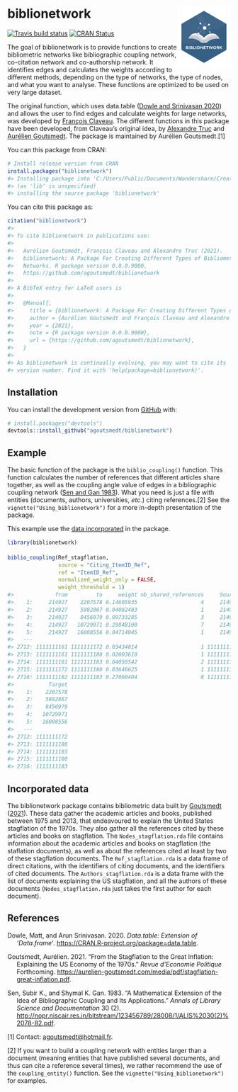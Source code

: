 
<!-- README.md is generated from README.Rmd. Please edit that file -->

# biblionetwork <img src="man/figures/logo.png" align="right" alt="" width="120" />

<!-- badges: start -->

[![Travis build
status](https://travis-ci.com/agoutsmedt/biblionetwork.svg?branch=main)](https://travis-ci.com/agoutsmedt/biblionetwork)
[![CRAN
Status](https://www.r-pkg.org/badges/version/biblionetwork)](https://cran.r-project.org/package=biblionetwork)
<!-- badges: end -->

The goal of biblionetwork is to provide functions to create bibliometric
networks like bibliographic coupling network, co-citation network and
co-authorship network. It identifies edges and calculates the weights
according to different methods, depending on the type of networks, the
type of nodes, and what you want to analyse. These functions are
optimized to be used on very large dataset.

The original function, which uses data.table ([Dowle and Srinivasan
2020](#ref-datatable)) and allows the user to find edges and calculate
weights for large networks, was developed by [François
Claveau](https://www.usherbrooke.ca/philosophie/nous-joindre/personnel-enseignant/claveau-francois/).
The different functions in this package have been developed, from
Claveau’s original idea, by [Alexandre
Truc](https://sites.google.com/view/alexandre-truc/home-and-contact) and
[Aurélien Goutsmedt](https://aurelien-goutsmedt.com/). The package is
maintained by Aurélien Goutsmedt.[1]

You can this package from CRAN:

``` r
# Install release version from CRAN
install.packages("biblionetwork")
#> Installing package into 'C:/Users/Public/Documents/Wondershare/CreatorTemp/Rtmp8mTY6s/temp_libpath52848cb50c1'
#> (as 'lib' is unspecified)
#> installing the source package 'biblionetwork'
```

You can cite this package as:

``` r
citation("biblionetwork")
#> 
#> To cite biblionetwork in publications use:
#> 
#>   Aurélien Goutsmedt, François Claveau and Alexandre Truc (2021).
#>   biblionetwork: A Package For Creating Different Types of Bibliometric
#>   Networks. R package version 0.0.0.9000.
#>   https://github.com/agoutsmedt/biblionetwork
#> 
#> A BibTeX entry for LaTeX users is
#> 
#>   @Manual{,
#>     title = {biblionetwork: A Package For Creating Different Types of Bibliometric Networks},
#>     author = {Aurélien Goutsmedt and François Claveau and Alexandre Truc},
#>     year = {2021},
#>     note = {R package version 0.0.0.9000},
#>     url = {https://github.com/agoutsmedt/biblionetwork},
#>   }
#> 
#> As biblionetwork is continually evolving, you may want to cite its
#> version number. Find it with 'help(package=biblionetwork)'.
```

## Installation

You can install the development version from
[GitHub](https://github.com/) with:

``` r
# install.packages("devtools")
devtools::install_github("agoutsmedt/biblionetwork")
```

## Example

The basic function of the package is the `biblio_coupling()` function.
This function calculates the number of references that different
articles share together, as well as the coupling angle value of edges in
a bibliographic coupling network ([Sen and Gan 1983](#ref-sen1983)).
What you need is just a file with entities (documents, authors,
universities, *etc.*) citing references.[2] See the
`vignette("Using_biblionetwork")` for a more in-depth presentation of
the package.

This example use the [data incorporated](#incorporated-data) in the
package.

``` r
library(biblionetwork)

biblio_coupling(Ref_stagflation, 
                source = "Citing_ItemID_Ref", 
                ref = "ItemID_Ref", 
                normalized_weight_only = FALSE, 
                weight_threshold = 1)
#>             from         to     weight nb_shared_references     Source
#>    1:     214927    2207578 0.14605935                    4     214927
#>    2:     214927    5982867 0.04082483                    1     214927
#>    3:     214927    8456979 0.09733285                    3     214927
#>    4:     214927   10729971 0.29848100                    7     214927
#>    5:     214927   16008556 0.04714045                    1     214927
#>   ---                                                                 
#> 2712: 1111111161 1111111172 0.03434014                    1 1111111161
#> 2713: 1111111161 1111111180 0.02003610                    1 1111111161
#> 2714: 1111111161 1111111183 0.04050542                    2 1111111161
#> 2715: 1111111172 1111111180 0.03646625                    1 1111111172
#> 2716: 1111111182 1111111183 0.27060404                    8 1111111182
#>           Target
#>    1:    2207578
#>    2:    5982867
#>    3:    8456979
#>    4:   10729971
#>    5:   16008556
#>   ---           
#> 2712: 1111111172
#> 2713: 1111111180
#> 2714: 1111111183
#> 2715: 1111111180
#> 2716: 1111111183
```

## Incorporated data

The biblionetwork package contains bibliometric data built by
[Goutsmedt](#ref-goutsmedt2021a) ([2021](#ref-goutsmedt2021a)). These
data gather the academic articles and books, published between 1975 and
2013, that endeavoured to explain the United States stagflation of the
1970s. They also gather all the references cited by these articles and
books on stagflation. The `Nodes_stagflation.rda` file contains
information about the academic articles and books on stagflation (the
staflation documents), as well as about the references cited at least by
two of these stagflation documents. The `Ref_stagflation.rda` is a data
frame of direct citations, with the identifiers of citing documents, and
the identifiers of cited documents. The `Authors_stagflation.rda` is a
data frame with the list of documents explaining the US stagflation, and
all the authors of these documents (`Nodes_stagflation.rda` just takes
the first author for each document).

## References

<div id="refs" class="references csl-bib-body hanging-indent">

<div id="ref-datatable" class="csl-entry">

Dowle, Matt, and Arun Srinivasan. 2020. *Data.table: Extension of
‘Data.frame‘*. <https://CRAN.R-project.org/package=data.table>.

</div>

<div id="ref-goutsmedt2021a" class="csl-entry">

Goutsmedt, Aurélien. 2021. “From the Stagflation to the Great Inflation:
Explaining the US Economy of the 1970s.” *Revue d’Economie Politique*
Forthcoming.
<https://aurelien-goutsmedt.com/media/pdf/stagflation-great-inflation.pdf>.

</div>

<div id="ref-sen1983" class="csl-entry">

Sen, Subir K., and Shymal K. Gan. 1983. “A Mathematical Extension of the
Idea of Bibliographic Coupling and Its Applications.” *Annals of Library
Science and Documentation* 30 (2).
<http://nopr.niscair.res.in/bitstream/123456789/28008/1/ALIS%2030(2)%2078-82.pdf>.

</div>

</div>

[1] Contact: <agoutsmedt@hotmail.fr>.

[2] If you want to build a coupling network with entities larger than a
document (meaning entities that have published several documents, and
thus can cite a reference several times), we rather recommend the use of
the `coupling_entity()` function. See the
`vignette("Using_biblionetwork")` for examples.
